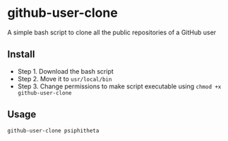 # github-user-clone
A simple bash script to clone all the public repositories of a GitHub user

## Install

- Step 1. Download the bash script
- Step 2. Move it to `usr/local/bin`
- Step 3. Change permissions to make script executable using `chmod +x github-user-clone`

## Usage

`github-user-clone psiphitheta`
